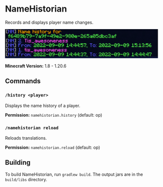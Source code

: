 # NameHistorian

Records and displays player name changes.

![Screenshot of /history command](docs/demo.png)

**Minecraft Version:** 1.8 - 1.20.6

## Commands

### `/history <player>`

Displays the name history of a player.

**Permission:** `namehistorian.history` (default: op)

### `/namehistorian reload`

Reloads translations.

**Permission:** `namehistorian.reload` (default: op)

## Building

To build NameHistorian, run `gradlew build`. The output jars are in the `build/libs` directory.
